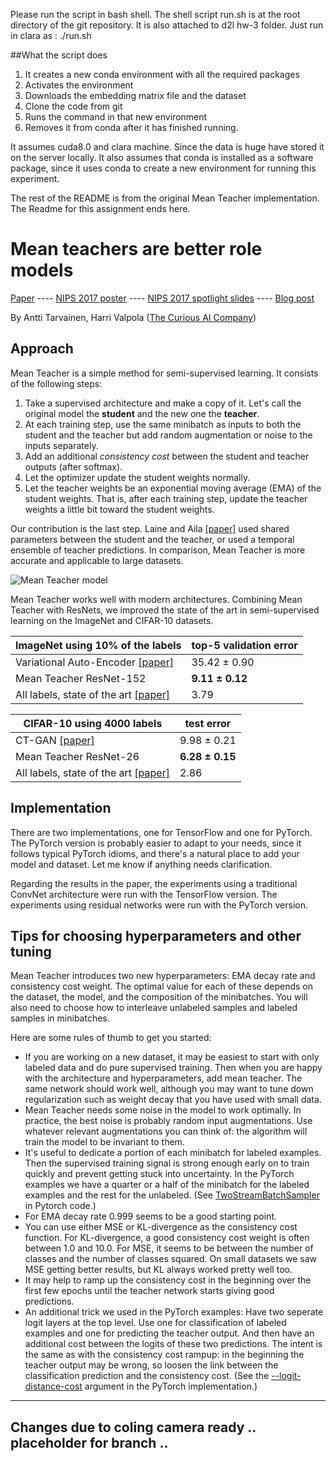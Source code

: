 Please run the script in bash shell. The shell script run.sh is at the root directory of the git repository. It is also attached to d2l hw-3 folder. Just run in clara as :
./run.sh

##What the script does
1. It creates a new conda environment with all the required packages 
2. Activates the environment
3. Downloads the embedding matrix file and the dataset
4. Clone the code from git
5. Runs the command in that new environment
6. Removes it from conda after it has finished running.

It assumes cuda8.0 and clara machine. Since the data is huge have stored it on the server locally. It also assumes that conda is installed as a
 software package, since it uses conda to create a new environment for running this experiment.

The rest of the README is from the original Mean Teacher implementation. The Readme for this assignment ends here.
# Mean teachers are better role models

[Paper](https://arxiv.org/abs/1703.01780) ---- [NIPS 2017 poster](nips_2017_poster.pdf) ---- [NIPS 2017 spotlight slides](nips_2017_slides.pdf) ---- [Blog post](https://thecuriousaicompany.com/mean-teacher/)

By Antti Tarvainen, Harri Valpola ([The Curious AI Company](https://thecuriousaicompany.com/))

## Approach

Mean Teacher is a simple method for semi-supervised learning. It consists of the following steps:

1. Take a supervised architecture and make a copy of it. Let's call the original model the **student** and the new one the **teacher**.
2. At each training step, use the same minibatch as inputs to both the student and the teacher but add random augmentation or noise to the inputs separately.
3. Add an additional *consistency cost* between the student and teacher outputs (after softmax).
4. Let the optimizer update the student weights normally.
5. Let the teacher weights be an exponential moving average (EMA) of the student weights. That is, after each training step, update the teacher weights a little bit toward the student weights.

Our contribution is the last step. Laine and Aila [\[paper\]](https://arxiv.org/abs/1610.02242) used shared parameters between the student and the teacher, or used a temporal ensemble of teacher predictions. In comparison, Mean Teacher is more accurate and applicable to large datasets.

![Mean Teacher model](mean_teacher.png)

Mean Teacher works well with modern architectures. Combining Mean Teacher with ResNets, we improved the state of the art in semi-supervised learning on the ImageNet and CIFAR-10 datasets.

ImageNet using 10% of the labels | top-5 validation error
---------------------------------|------------------------
Variational Auto-Encoder [\[paper\]](https://arxiv.org/abs/1609.08976) | 35.42 ± 0.90
Mean Teacher ResNet-152          |  **9.11 ± 0.12**
All labels, state of the art [\[paper\]](https://arxiv.org/pdf/1709.01507.pdf) |  3.79

CIFAR-10 using 4000 labels   | test error
-----------------------------|-----------
CT-GAN [\[paper\]](https://openreview.net/forum?id=SJx9GQb0-) | 9.98 ± 0.21
Mean Teacher ResNet-26	     | **6.28 ± 0.15**
All labels, state of the art [\[paper\]](https://arxiv.org/abs/1705.07485) | 2.86


## Implementation

There are two implementations, one for TensorFlow and one for PyTorch.
The PyTorch version is probably easier to adapt to your needs,
since it follows typical PyTorch idioms, and there's a natural place to
add your model and dataset. Let me know if anything needs clarification.

Regarding the results in the paper, the experiments using a traditional
ConvNet architecture were run with the TensorFlow version.
The experiments using residual networks were run with the PyTorch version.


## Tips for choosing hyperparameters and other tuning

Mean Teacher introduces two new hyperparameters: EMA decay rate and consistency cost weight. The optimal value for each of these depends on the dataset, the model, and the composition of the minibatches. You will also need to choose how to interleave unlabeled samples and labeled samples in minibatches.

Here are some rules of thumb to get you started:

* If you are working on a new dataset, it may be easiest to start with only labeled data and do pure supervised training. Then when you are happy with the architecture and hyperparameters, add mean teacher. The same network should work well, although you may want to tune down regularization such as weight decay that you have used with small data.
* Mean Teacher needs some noise in the model to work optimally. In practice, the best noise is probably random input augmentations. Use whatever relevant augmentations you can think of: the algorithm will train the model to be invariant to them.
* It's useful to dedicate a portion of each minibatch for labeled examples. Then the supervised training signal is strong enough early on to train quickly and prevent getting stuck into uncertainty. In the PyTorch examples we have a quarter or a half of the minibatch for the labeled examples and the rest for the unlabeled. (See [TwoStreamBatchSampler](pytorch/mean_teacher/data.py#L98) in Pytorch code.)
* For EMA decay rate 0.999 seems to be a good starting point.
* You can use either MSE or KL-divergence as the consistency cost function. For KL-divergence, a good consistency cost weight is often between 1.0 and 10.0. For MSE, it seems to be between the number of classes and the number of classes squared. On small datasets we saw MSE getting better results, but KL always worked pretty well too.
* It may help to ramp up the consistency cost in the beginning over the first few epochs until the teacher network starts giving good predictions. 
* An additional trick we used in the PyTorch examples: Have two seperate logit layers at the top level. Use one for classification of labeled examples and one for predicting the teacher output. And then have an additional cost between the logits of these two predictions. The intent is the same as with the consistency cost rampup: in the beginning the teacher output may be wrong, so loosen the link between the classification prediction and the consistency cost. (See the [--logit-distance-cost](https://github.com/CuriousAI/mean-teacher/blob/master/pytorch/mean_teacher/cli.py#L65-L66) argument in the PyTorch implementation.)

----
## Changes due to coling camera ready .. placeholder for branch ..
